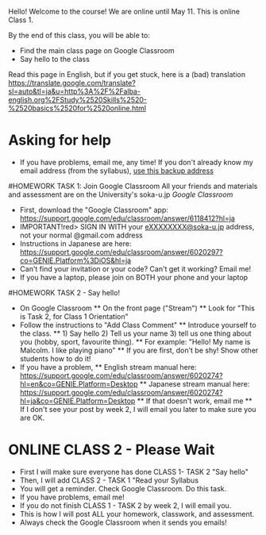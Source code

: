 Hello! Welcome to the course! 
We are online until May 11. This is online Class 1.

By the end of this class, you will be able to:
* Find the main class page on Google Classroom
* Say hello to the class

Read this page in English, but if you get stuck, here is a (bad) translation https://translate.google.com/translate?sl=auto&tl=ja&u=http%3A%2F%2Falba-english.org%2FStudy%2520Skills%2520-%2520basics%2520for%2520online.html 

# Asking for help
* If you have problems, email me, any time! If you don't already know my email address (from the syllabus), <a href="mailto:notmyrealaddressjustaspamfilter@alba-english.com">use this backup address</a>

#HOMEWORK TASK 1: Join Google Classroom
All your friends and materials and assessment are on the University's soka-u.jp _Google Classroom_  
* First, download the "Google Classroom" app: https://support.google.com/edu/classroom/answer/6118412?hl=ja
* <red>IMPORTANT!</red>red> SIGN IN WITH your eXXXXXXXX@soka-u.jp address, not your normal @gmail.com address
* Instructions in Japanese are here: https://support.google.com/edu/classroom/answer/6020297?co=GENIE.Platform%3DiOS&hl=ja
* Can't find your invitation or your code? Can't get it working? Email me!
* If you have a laptop, please join on BOTH your phone and your laptop

#HOMEWORK TASK 2 - Say hello!
* On Google Classroom
** On the front page ("Stream")
** Look for "This is Task 2, for Class 1 Orientation"
* Follow the instructions to "Add Class Comment" 
** Introduce yourself to the class. 
** 1) Say hello 2) Tell us your name 3) tell us one thing about you (hobby, sport, favourite thing). 
** For example: "Hello! My name is Malcolm. I like playing piano"
** If you are first, don't be shy! Show other students how to do it!
* If you have a problem, 
** English stream manual here: https://support.google.com/edu/classroom/answer/6020274?hl=en&co=GENIE.Platform=Desktop
** Japanese stream manual here: https://support.google.com/edu/classroom/answer/6020274?hl=ja&co=GENIE.Platform=Desktop
** If that doesn't work, email me
** If I don't see your post by week 2, I will email you later to make sure you are OK. 

# ONLINE CLASS 2 - Please Wait
* First I will make sure everyone has done CLASS 1- TASK 2 "Say hello"
* Then, I will add CLASS 2 - TASK 1 "Read your Syllabus
* You will get a reminder. Check Google Classroom. Do this task. 
* If you have problems, email me!
* If you do not finish CLASS 1 - TASK 2 by week 2, I will email you. 
* This is how I will post ALL your homework, classwork, and assessment. 
* Always check the Google Classroom when it sends you emails!
